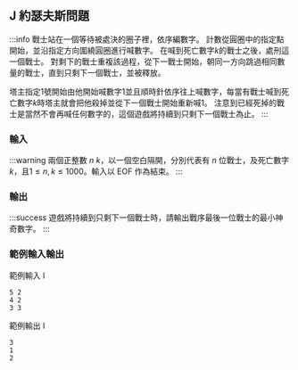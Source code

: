 ## J 約瑟夫斯問題 
:::info
戰士站在一個等待被處決的圈子裡，依序編數字。 計數從圓圈中的指定點開始，並沿指定方向圍繞圓圈進行喊數字。 在喊到死亡數字$k$的戰士之後，處刑這一個戰士。 對剩下的戰士重複該過程，從下一戰士開始，朝同一方向跳過相同數量的戰士，直到只剩下一個戰士，並被釋放。

塔主指定1號開始由他開始喊數字1並且順時針依序往上喊數字，每當有戰士喊到死亡數字$k$時塔主就會把他殺掉並從下一個戰士開始重新喊1。
注意到已經死掉的戰士是當然不會再喊任何數字的，這個遊戲將持續到只剩下一個戰士為止。
:::


### 輸入
:::warning
兩個正整數 $n \: k$，以一個空白隔開，分別代表有 $n$ 位戰士，及死亡數字$k$，且$1 \leq n,k \leq 1000$。輸入以 EOF 作為結束。
:::

### 輸出
:::success
遊戲將持續到只剩下一個戰士時，請輸出戰序最後一位戰士的最小神奇數字。 
:::

### 範例輸入輸出
範例輸入 I
```shell=
5 2
4 2
3 3
```
範例輸出 I
```shell=
3
1
2
```

<!---

:::spoiler 偷看解答
```
import sys

class Node(object):
	def __init__(self, value):
		self.value = value 
		self.next = None

def create_linkList(n):
	head = Node(1)
	pre = head
	for i in range(2, n+1):
		newNode = Node(i)
		pre.next= newNode
		pre = newNode
	pre.next = head
	return head

for line in sys.stdin.read().splitlines():
    # splitlines 會去除不同OS的換行符號
    nums = [int(num) for num in line.split()]
    # nums = map(int, line.split())
    n = nums[0] #總的個數
    m = nums[1] #數的數目
    if m == 1: #如果是1的话，特殊處理，直接輸出
        print (n)  
    else:
        head = create_linkList(n)
        pre = None
        cur = head
        while cur.next != cur: #终止條件是節點的下一个節點指向本身
            for i in range(m-1):
                pre =  cur
                cur = cur.next
            #print (cur.value)
            pre.next = cur.next
            cur.next = None
            cur = pre.next
        print (cur.value)
```
[c312: PD:死亡之塔](https://zerojudge.tw/ShowProblem?problemid=c312)
https://tioj.ck.tp.edu.tw/problems/2169
[約瑟夫斯問題](https://zh.wikipedia.org/zh-tw/%E7%BA%A6%E7%91%9F%E5%A4%AB%E6%96%AF%E9%97%AE%E9%A2%98)

:::
--->
<div id="moon"></div>

<style>
#moon {
  width: 80px;
  height: 80px;
  page-break-after: always /*在標籤後換頁*/
}
</style>